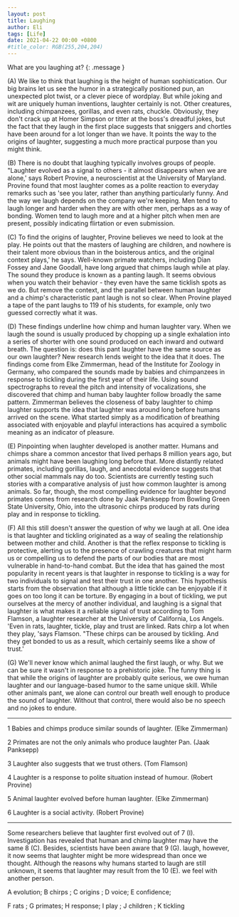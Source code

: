 ```yaml
---
layout: post
title: Laughing
author: Eli
tags: [Life]
date: 2021-04-22 00:00 +0800
#title_color: RGB(255,204,204)
---
```


What are you laughing at?
{: .message }

(A) We like to think that laughing is the height of human sophistication. Our big brains let us see the humor in a strategically positioned pun, an unexpected plot twist, or a clever piece of wordplay. But while joking and wit are uniquely human inventions, laughter certainly is not. Other creatures, including chimpanzees, gorillas, and even rats, chuckle. Obviously, they don't crack up at Homer Simpson or titter at the boss's dreadful jokes, but the fact that they laugh in the first place suggests that sniggers and chortles have been around for a lot longer than we have. It points the way to the origins of laughter, suggesting a much more practical purpose than you might think.

(B) There is no doubt that laughing typically involves groups of people. "Laughter evolved as a signal to others - it almost disappears when we are alone,' says Robert Provine, a neuroscientist at the University of Maryland. Provine found that most laughter comes as a polite reaction to everyday remarks such as 'see you later, rather than anything particularly funny. And the way we laugh depends on the company we're keeping. Men tend to laugh longer and harder when they are with other men, perhaps as a way of bonding. Women tend to laugh more and at a higher pitch when men are present, possibly indicating flirtation or even submission.

(C) To find the origins of laughter, Provine believes we need to look at the play. He points out that the masters of laughing are children, and nowhere is their talent more obvious than in the boisterous antics, and the original context plays,' he says. Well-known primate watchers, including Dian Fossey and Jane Goodall, have long argued that chimps laugh while at play. The sound they produce is known as a panting laugh. It seems obvious when you watch their behavior - they even have the same ticklish spots as we do. But remove the context, and the parallel between human laughter and a chimp's characteristic pant laugh is not so clear. When Provine played a tape of the pant laughs to 119 of his students, for example, only two guessed correctly what it was.

(D) These findings underline how chimp and human laughter vary. When we laugh the sound is usually produced by chopping up a single exhalation into a series of shorter with one sound produced on each inward and outward breath. The question is: does this pant laughter have the same source as our own laughter? New research lends weight to the idea that it does. The findings come from Elke Zimmerman, head of the Institute for Zoology in Germany, who compared the sounds made by babies and chimpanzees in response to tickling during the first year of their life. Using sound spectrographs to reveal the pitch and intensity of vocalizations, she discovered that chimp and human baby laughter follow broadly the same pattern. Zimmerman believes the closeness of baby laughter to chimp laughter supports the idea that laughter was around long before humans arrived on the scene. What started simply as a modification of breathing associated with enjoyable and playful interactions has acquired a symbolic meaning as an indicator of pleasure.

(E) Pinpointing when laughter developed is another matter. Humans and chimps share a common ancestor that lived perhaps 8 million years ago, but animals might have been laughing long before that. More distantly related primates, including gorillas, laugh, and anecdotal evidence suggests that other social mammals nay do too. Scientists are currently testing such stories with a comparative analysis of just how common laughter is among animals. So far, though, the most compelling evidence for laughter beyond primates comes from research done by Jaak Panksepp from Bowling Green State University, Ohio, into the ultrasonic chirps produced by rats during play and in response to tickling.

(F) All this still doesn't answer the question of why we laugh at all. One idea is that laughter and tickling originated as a way of sealing the relationship between mother and child. Another is that the reflex response to tickling is protective, alerting us to the presence of crawling creatures that might harm us or compelling us to defend the parts of our bodies that are most vulnerable in hand-to-hand combat. But the idea that has gained the most popularity in recent years is that laughter in response to tickling is a way for two individuals to signal and test their trust in one another. This hypothesis starts from the observation that although a little tickle can be enjoyable if it goes on too long it can be torture. By engaging in a bout of tickling, we put ourselves at the mercy of another individual, and laughing is a signal that laughter is what makes it a reliable signal of trust according to Tom Flamson, a laughter researcher at the University of California, Los Angels. 'Even in rats, laughter, tickle, play and trust are linked. Rats chirp a lot when they play, 'says Flamson. "These chirps can be aroused by tickling. And they get bonded to us as a result, which certainly seems like a show of trust.'

(G) We'll never know which animal laughed the first laugh, or why. But we can be sure it wasn't in response to a prehistoric joke. The funny thing is that while the origins of laughter are probably quite serious, we owe human laughter and our language-based humor to the same unique skill. While other animals pant, we alone can control our breath well enough to produce the sound of laughter. Without that control, there would also be no speech and no jokes to endure. 

-----------------------------------------------------------------------------------------------------------------------------------------------------------------------------------------------

1 Babies and chimps produce similar sounds of laughter. (Elke Zimmerman)

2 Primates are not the only animals who produce laughter Pan. (Jaak Panksepp)

3 Laughter also suggests that we trust others. (Tom Flamson)

4 Laughter is a response to polite situation instead of humour. (Robert Provine)

5 Animal laughter evolved before human laughter. (Elke Zimmerman)

6 Laughter is a social activity. (Robert Provine)

-----------------------------------------------------------------------------------------------------------------------------------------------------------------------------------------------

Some researchers believe that laughter first evolved out of 7 (I). Investigation has revealed that human and chimp laughter may have the same 8 (C). Besides, scientists have been aware that 9 (G). laugh, however, it now seems that laughter might be more widespread than once we thought. Although the reasons why humans started to laugh are still unknown, it seems that laughter may result from the 10 (E). we feel with another person.

A evolution; B chirps  ;  C origins ; D voice; E confidence;

F rats     ; G primates;  H response; I play ; J children  ; K tickling